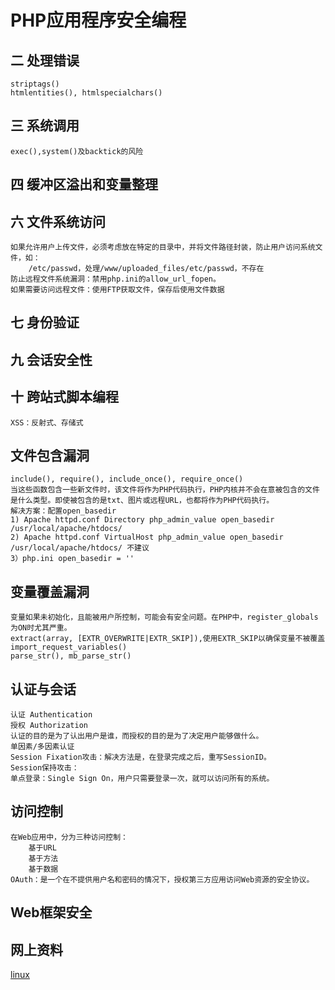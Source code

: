 
PHP应用程序安全编程
============================

## 二 处理错误
    striptags()
	htmlentities(), htmlspecialchars()

## 三 系统调用
    exec(),system()及backtick的风险

## 四 缓冲区溢出和变量整理


## 六 文件系统访问
    如果允许用户上传文件，必须考虑放在特定的目录中，并将文件路径封装，防止用户访问系统文件，如：
        /etc/passwd，处理/www/uploaded_files/etc/passwd，不存在
    防止远程文件系统漏洞：禁用php.ini的allow_url_fopen。
    如果需要访问远程文件：使用FTP获取文件，保存后使用文件数据

## 七 身份验证

## 九 会话安全性

## 十 跨站式脚本编程
    XSS：反射式、存储式

## 文件包含漏洞
    include(), require(), include_once(), require_once()
    当这些函数包含一些新文件时，该文件将作为PHP代码执行，PHP内核并不会在意被包含的文件是什么类型。即使被包含的是txt、图片或远程URL，也都将作为PHP代码执行。
    解决方案：配置open_basedir
    1) Apache httpd.conf Directory php_admin_value open_basedir /usr/local/apache/htdocs/
    2) Apache httpd.conf VirtualHost php_admin_value open_basedir /usr/local/apache/htdocs/ 不建议
	3）php.ini open_basedir = ''

## 变量覆盖漏洞
    变量如果未初始化，且能被用户所控制，可能会有安全问题。在PHP中，register_globals为ON时尤其严重。
    extract(array, [EXTR_OVERWRITE|EXTR_SKIP]),使用EXTR_SKIP以确保变量不被覆盖
    import_request_variables()
    parse_str(), mb_parse_str()

## 认证与会话
    认证 Authentication
    授权 Authorization
    认证的目的是为了认出用户是谁，而授权的目的是为了决定用户能够做什么。
    单因素/多因素认证
    Session Fixation攻击：解决方法是，在登录完成之后，重写SessionID。
    Session保持攻击：
    单点登录：Single Sign On，用户只需要登录一次，就可以访问所有的系统。

## 访问控制
    在Web应用中，分为三种访问控制：
        基于URL
        基于方法
        基于数据
    OAuth：是一个在不提供用户名和密码的情况下，授权第三方应用访问Web资源的安全协议。

## Web框架安全
    

## 网上资料
[linux](http://www.linux.org/ "linux")

